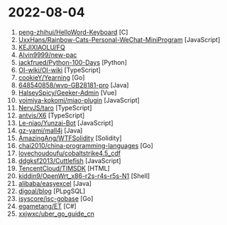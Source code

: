 # 2022-08-04

1. [peng-zhihui/HelloWord-Keyboard](https://github.com/peng-zhihui/HelloWord-Keyboard "") [C]
2. [UxxHans/Rainbow-Cats-Personal-WeChat-MiniProgram](https://github.com/UxxHans/Rainbow-Cats-Personal-WeChat-MiniProgram "给女朋友做的微信小程序！情侣自己的任务和商城系统！") [JavaScript]
3. [KEJIXIAOLU/FQ](https://github.com/KEJIXIAOLU/FQ "") 
4. [Alvin9999/new-pac](https://github.com/Alvin9999/new-pac "翻墙-科学上网、免费翻墙、免费科学上网、VPN、一键翻墙浏览器，vps一键搭建翻墙服务器脚本/教程，免费shadowsocks/ss/ssr/v2ray/goflyway账号/节点，免费自由上网、fanqiang、翻墙梯子，电脑、手机、iOS、安卓、windows、Mac、Linux、路由器翻墙") 
5. [jackfrued/Python-100-Days](https://github.com/jackfrued/Python-100-Days "Python - 100天从新手到大师") [Python]
6. [OI-wiki/OI-wiki](https://github.com/OI-wiki/OI-wiki "🌟 Wiki of OI / ICPC for everyone. （某大型游戏线上攻略，内含炫酷算术魔法）") [TypeScript]
7. [cookieY/Yearning](https://github.com/cookieY/Yearning "🐳 A most popular sql audit platform for mysql") [Go]
8. [648540858/wvp-GB28181-pro](https://github.com/648540858/wvp-GB28181-pro "WEB VIDEO PLATFORM是一个基于GB28181-2016标准实现的网络视频平台，支持NAT穿透，支持海康、大华、宇视等品牌的IPC、NVR、DVR接入。支持国标级联，支持rtsp/rtmp等视频流转发到国标平台，支持rtsp/rtmp等推流转发到国标平台。") [Java]
9. [HalseySpicy/Geeker-Admin](https://github.com/HalseySpicy/Geeker-Admin "✨✨✨ Geeker Admin，基于 Vue3.2、TypeScript、Vite2、Pinia、Element-Plus 开源的一套后台管理框架。") [Vue]
10. [yoimiya-kokomi/miao-plugin](https://github.com/yoimiya-kokomi/miao-plugin "Miao-Plugin for Yunzai-Bot") [JavaScript]
11. [NervJS/taro](https://github.com/NervJS/taro "开放式跨端跨框架解决方案，支持使用 React/Vue/Nerv 等框架来开发微信/京东/百度/支付宝/字节跳动/ QQ 小程序/H5/React Native 等应用。 https://taro.zone/") [TypeScript]
12. [antvis/X6](https://github.com/antvis/X6 "🚀 JavaScript diagramming library that uses SVG and HTML for rendering.") [TypeScript]
13. [Le-niao/Yunzai-Bot](https://github.com/Le-niao/Yunzai-Bot "原神QQ群机器人，通过米游社接口，查询原神游戏信息，快速生成图片返回") [JavaScript]
14. [gz-yami/mall4j](https://github.com/gz-yami/mall4j "⭐️⭐️⭐️ 电商商城 java电商商城系统 uniapp商城 多用户商城") [Java]
15. [AmazingAng/WTFSolidity](https://github.com/AmazingAng/WTFSolidity "我最近在重新学solidity，巩固一下细节，也写一个“Solidity极简入门”，供小白们使用（编程大佬可以另找教程），每周更新1-3讲。") [Solidity]
16. [chai2010/china-programming-languages](https://github.com/chai2010/china-programming-languages "🇨🇳 中国人主导的编程语言列表(欢迎PR)") [Go]
17. [lovechoudoufu/cobaltstrike4.5_cdf](https://github.com/lovechoudoufu/cobaltstrike4.5_cdf "cobaltstrike4.5版本破/解、去除checksum8特征、bypass BeaconEye、修复错误路径泄漏stage、增加totp双因子验证等") 
18. [ddgksf2013/Cuttlefish](https://github.com/ddgksf2013/Cuttlefish "Scripts for self-use, ⛔️ fork") [JavaScript]
19. [TencentCloud/TIMSDK](https://github.com/TencentCloud/TIMSDK "腾讯云即时通信 IM 服务，国内下载镜像：") [HTML]
20. [kiddin9/OpenWrt_x86-r2s-r4s-r5s-N1](https://github.com/kiddin9/OpenWrt_x86-r2s-r4s-r5s-N1 "Automatic unattended weekly builds of the current OpenWrt development master branch for X86/64, NanoPi R2S, NanoPi R4S, NanoPi R2C, Phicomm N1, NanoPi NEO3, 树莓派 4B, DoorNet1, DoorNet2, 香橙派 Orange Pi R1 Plus, 香橙派 Orange Pi R1 Plus LTS, 红米AX6, 小米AX3600, 小米AX9000, 红米AX6S/小米AX3200, 红米AC2100, 小米AC2100, 小米CR6606/TR606(联通版), CR6608/TR608(移动版), CR6609/T…") [Shell]
21. [alibaba/easyexcel](https://github.com/alibaba/easyexcel "快速、简洁、解决大文件内存溢出的java处理Excel工具") [Java]
22. [digoal/blog](https://github.com/digoal/blog "Everything about database,business.(Most for PostgreSQL).") [PLpgSQL]
23. [isyscore/isc-gobase](https://github.com/isyscore/isc-gobase "") [Go]
24. [egametang/ET](https://github.com/egametang/ET "Unity3D Client And C# Server Framework") [C#]
25. [xxjwxc/uber_go_guide_cn](https://github.com/xxjwxc/uber_go_guide_cn "Uber Go 语言编码规范中文版. The Uber Go Style Guide .") 
